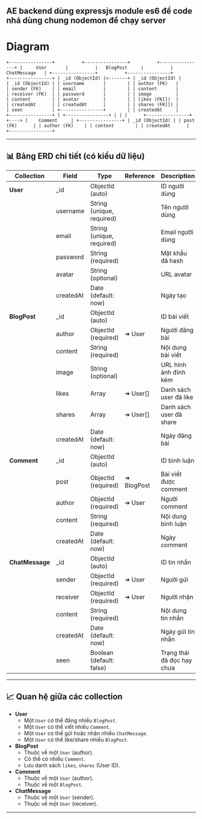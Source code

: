 ## AE backend dùng expressjs module es6 để code nhá dùng chung nodemon để chạy server 

# Diagram
``
+----------------+          +----------------+          +----------------+
|     User       |          |   BlogPost     |          |  ChatMessage   |
+----------------+          +----------------+          +----------------+
| _id (ObjectId) |<-------+ | _id (ObjectId) |          | _id (ObjectId) |
| username       |        | | author (FK)   |          | sender (FK)    |
| email          |        | | content       |          | receiver (FK)  |
| password       |        | | image         |          | content        |
| avatar         |        | | likes (FK[])  |          | createdAt      |
| createdAt      |        | | shares (FK[]) |          | seen           |
+----------------+        | | createdAt     |          +----------------+
                          | +----------------+
                          |
                          |
                          |      +----------------+
                          +----> |    Comment     |
                                 +----------------+
                                 | _id (ObjectId) |
                                 | post (FK)      |
                                 | author (FK)    |
                                 | content        |
                                 | createdAt      |
                                 +----------------+
``

---

## 📊 Bảng ERD chi tiết (có kiểu dữ liệu)

| Collection       | Field         | Type                      | Reference                  | Description                          |
|-------------------|---------------|---------------------------|----------------------------|--------------------------------------|
| **User**         | _id           | ObjectId (auto)           |                            | ID người dùng                        |
|                   | username      | String (unique, required)|                            | Tên người dùng                       |
|                   | email         | String (unique, required)|                            | Email người dùng                     |
|                   | password      | String (required)        |                            | Mật khẩu đã hash                     |
|                   | avatar        | String (optional)        |                            | URL avatar                           |
|                   | createdAt     | Date (default: now)      |                            | Ngày tạo                             |
| **BlogPost**     | _id           | ObjectId (auto)           |                            | ID bài viết                          |
|                   | author        | ObjectId (required)      | ➔ User                     | Người đăng bài                       |
|                   | content       | String (required)        |                            | Nội dung bài viết                    |
|                   | image         | String (optional)        |                            | URL hình ảnh đính kèm                |
|                   | likes         | Array<ObjectId>          | ➔ User[]                   | Danh sách user đã like               |
|                   | shares        | Array<ObjectId>          | ➔ User[]                   | Danh sách user đã share              |
|                   | createdAt     | Date (default: now)      |                            | Ngày đăng bài                        |
| **Comment**      | _id           | ObjectId (auto)           |                            | ID bình luận                         |
|                   | post          | ObjectId (required)      | ➔ BlogPost                 | Bài viết được comment                |
|                   | author        | ObjectId (required)      | ➔ User                     | Người comment                        |
|                   | content       | String (required)        |                            | Nội dung bình luận                   |
|                   | createdAt     | Date (default: now)      |                            | Ngày comment                         |
| **ChatMessage**  | _id           | ObjectId (auto)           |                            | ID tin nhắn                          |
|                   | sender        | ObjectId (required)      | ➔ User                     | Người gửi                            |
|                   | receiver      | ObjectId (required)      | ➔ User                     | Người nhận                           |
|                   | content       | String (required)        |                            | Nội dung tin nhắn                    |
|                   | createdAt     | Date (default: now)      |                            | Ngày gửi tin nhắn                    |
|                   | seen          | Boolean (default: false) |                            | Trạng thái đã đọc hay chưa           |

---

## 📈 Quan hệ giữa các collection

- **User**
  - Một `User` có thể đăng nhiều `BlogPost`.
  - Một `User` có thể viết nhiều `Comment`.
  - Một `User` có thể gửi hoặc nhận nhiều `ChatMessage`.
  - Một `User` có thể like/share nhiều `BlogPost`.
- **BlogPost**
  - Thuộc về một `User` (author).
  - Có thể có nhiều `Comment`.
  - Lưu danh sách `likes`, `shares` (User ID).
- **Comment**
  - Thuộc về một `User` (author).
  - Thuộc về một `BlogPost`.
- **ChatMessage**
  - Thuộc về một `User` (sender).
  - Thuộc về một `User` (receiver).

---